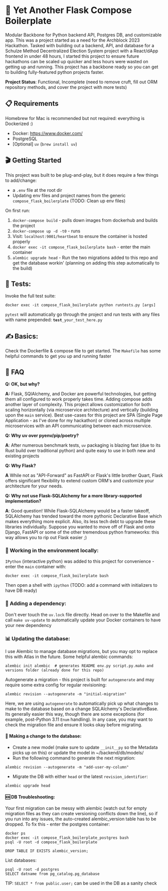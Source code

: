 # 🦴 Yet Another Flask Compose Boilerplate

Modular Backbone for Python backend API, Postgres DB, and customizable app. This was a project started as a need for the Archblock 2023 Hackathon. Tasked with building out a backend, API, and database for a Schulze Method Decentralized Election System project with a React/dApp frontend in under 48 hours, I started this project to ensure future hackathons can be scaled up quicker and less hours were wasted on getting up and running. This project has a backbone ready so you can get to building fully-featured python projects faster.

**Project Status**: Functional, Incomplete (need to remove cruft, fill out ORM repository methods, and cover the project with more tests)


## 📋 Requirements

Homebrew for Mac is recommended but not required: everything is Dockerized :)

* Docker: https://www.docker.com/
* PostgreSQL
* [Optional] `uv` (`brew install uv`)


## 🎬 Getting Started

This project was built to be plug-and-play, but it does require a few things to add/change:
* a `.env` file at the root dir
* Updating env files and project names from the generic `compose_flask_boilerplate` (TODO: Clean up env files)

On first run:
1. `docker-compose build` - pulls down images from dockerhub and builds the project
2. `docker-compose up -d -t0` - runs 
3. Visit: `localhost:9001/heartbeat` to ensure the container is hosted properly
4. `docker exec -it compose_flask_boilerplate bash` - enter the main container
5. `alembic upgrade head` - Run the two migrations added to this repo and get the database workin' (planning on adding this step automatically to the build)

## 🧪 Tests: 

Invoke the full test suite:

```
docker exec -it compose_flask_boilerplate python runtests.py [args]
```

`pytest` will automatically go through the project and run tests with any files with name prepended: **`test`**`_your_test_here.py`


## ✍️ Basics:

Check the Dockerfile & compose file to get started. The `Makefile` has some helpful commands to get you up and running faster

## 🤔 FAQ

**Q: OK, but why?**

**A:** Flask, SQlAlchemy, and Docker are powerful technologies, but getting them all configured to work properly takes time. Adding compose adds another layer of complexity. This project allows customization for both scaling horizontally (via microservice architecture) and vertically (building upon the `main` service). Best use-cases for this project are SPA (Single Page Application - as I've done for my hackathon) or cloned across multiple microservices with an API communicating between each microservice.

**Q: Why uv over pyenv/pip/poetry?**

**A**: After numerous benchmark tests, `uv` packaging is blazing fast (due to its Rust build over traditional python) and quite easy to use in both new and existing projects

**Q: Why Flask?**

**A** While not as "API-Forward" as FastAPI or Flask's little brother Quart, Flask offers significant flexibility to extend custom ORM's and customize your architecture for your needs.

**Q: Why not use Flask-SQLAlchemy for a more library-supported implementation?**

**A**: Good question! While Flask-SQLAlchemy would be a faster takeoff, SQLAlchemy has trended toward the more pythonic Declarative Base which makes everything more explicit. Also, its less tech debt to upgrade these libraries individually. Suppose you wanted to move off of Flask and onto Django, FastAPI or some of the other tremendous python frameworks: this way allows you to rip out Flask easier ;)


### 👷 Working in the environment locally:

`IPython` (interactive python) was added to this project for convenience - enter the `main` container with:

`docker exec -it compose_flask_boilerplate bash`

Then open a shell with `ipython` (TODO: add a command with initializers to have DB ready)


### 🔗 Adding a dependency:

Don't ever touch the `uv.lock` file directly.  Head on over to the Makefile and call `make uv-update` to automatically update your Docker containers to have your new dependency

### 📊 Updating the database:

I use Alembic to manage database migrations, but you may opt to replace this with Atlas in the future.  Some helpful alembic commands:

```
alembic init alembic  # generates README env.py script.py.mako and versions folder (already done for this repo)
```

Autogenerate a migration - this project is built for `autogenerate` and may require some extra config for regular revisioning:
```
alembic revision --autogenerate -m "initial-migration"
```

Here, we are using `autogenerate` to automatically pick up what changes to make to the database based on a change SQLAlchemy's DeclarativeBase.  Its generally easier this way, though there are some exceptions (for example, post-Python 3.11 `Enum` handling). In any case, you may want to check the migration file and ensure it looks okay before migrating.


#### 🪸 Making a change to the database:
* Create a new model (make sure to update `__init__py` so the Metadata picks up on this) or update the model in ~/backend/db/models/
* Run the following command to generate the next migration:
```
alembic revision --autogenerate -m "add-user-my-column"
```
* Migrate the DB with either `head` or the latest `revision_identifier`:
```
alembic upgrade head
```


#### 🆘 DB Troubleshooting:

Your first migration can be messy with alembic (watch out for empty migration files as they can create versioning conflicts down the line), so if you run into any issues, the auto-created alembic_version table has to be dropped. To fix this - enter the postgres container:

```
docker ps
docker exec -it compose_flask_boilerplate_postgres bash
psql -U root -d compose_flask_boilerplate

DROP TABLE IF EXISTS alembic_version;
```

List databases:
```
psql -U root -d postgres
SELECT datname from pg_catalog.pg_database
```

TIP: `SELECT * from public.user;` can be used in the DB as a sanity check
